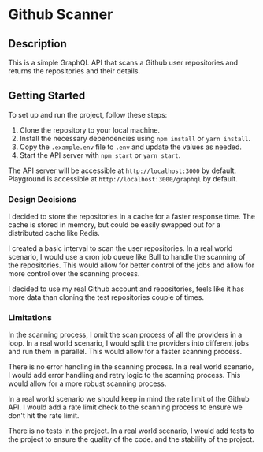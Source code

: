 # Github Scanner

## Description

This is a simple GraphQL API that scans a Github user repositories and returns the repositories and their details.

## Getting Started

To set up and run the project, follow these steps:

1. Clone the repository to your local machine.
2. Install the necessary dependencies using `npm install` or `yarn install`.
3. Copy the `.example.env` file to `.env` and update the values as needed.
4. Start the API server with `npm start` or `yarn start`.

The API server will be accessible at `http://localhost:3000` by default.
Playground is accessible at `http://localhost:3000/graphql` by default.

### Design Decisions

I decided to store the repositories in a cache for a faster response time. The cache is stored in memory, but could be easily swapped out for a distributed cache like Redis.

I created a basic interval to scan the user repositories. In a real world scenario, I would use a cron job queue like Bull to handle the scanning of the repositories. This would allow for better control of the jobs and allow for more control over the scanning process.

I decided to use my real Github account and repositories, feels like it has more data than cloning the test repositories couple of times.

### Limitations

In the scanning process, I omit the scan process of all the providers in a loop. In a real world scenario, I would split the providers into different jobs and run them in parallel. This would allow for a faster scanning process.

There is no error handling in the scanning process. In a real world scenario, I would add error handling and retry logic to the scanning process. This would allow for a more robust scanning process.

In a real world scenario we should keep in mind the rate limit of the Github API. I would add a rate limit check to the scanning process to ensure we don't hit the rate limit.

There is no tests in the project. In a real world scenario, I would add tests to the project to ensure the quality of the code. and the stability of the project.
